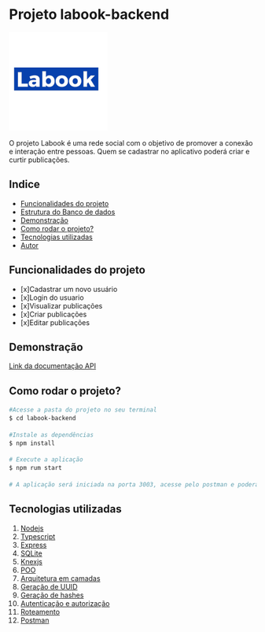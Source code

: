 # Projeto labook-backend
![labook](./assets/logo.jpg)

O projeto Labook é uma rede social com o objetivo de promover a conexão e interação entre pessoas. Quem se cadastrar no aplicativo poderá criar e curtir publicações.

## Indice
- <a href="#funcionalidades-do-projeto">Funcionalidades do projeto</a>
- <a href="#estrutura-do-banco-de-dados">Estrutura do Banco de dados</a>
- <a href="#demonstração">Demonstração</a>
- <a href="#como-rodar-o-projeto?">Como rodar o projeto?
- <a href="#tecnologias-utilizadas">Tecnologias utilizadas</a>
- <a href="#autor">Autor</a>

## Funcionalidades do projeto

- [x]Cadastrar um novo usuário
- [x]Login do usuario
- [x]Visualizar publicações
- [x]Criar publicações
- [x]Editar publicações


## Demonstração
[Link da documentação API](https://documenter.getpostman.com/view/26455784/2s93sXcErm)

## Como rodar o projeto?

```bash
#Acesse a pasta do projeto no seu terminal
$ cd labook-backend

#Instale as dependências
$ npm install

# Execute a aplicação
$ npm rum start

# A aplicação será iniciada na porta 3003, acesse pelo postman e poderá executar os endpoints
```

## Tecnologias utilizadas

1. [Nodejs](https://nodejs.org/en/docs/)
2. [Typescript](https://www.typescriptlang.org/)
3. [Express](https://expressjs.com/pt-br/)
4. [SQLite](https://www.sqlite.org/index.html)
5. [Knexjs](https://knexjs.org/)
6. [POO]()
7. [Arquitetura em camadas]()
8. [Geração de UUID]()
9. [Geração de hashes]()
10. [Autenticação e autorização]()
11. [Roteamento]()
12. [Postman](https://www.postman.com/)
